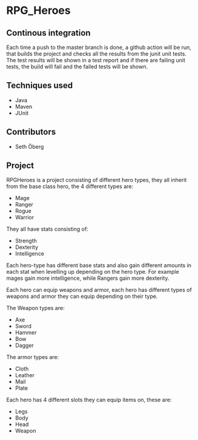 # RPG_Heroes

## Continous integration 
Each time a push to the master branch is done, a github action will be run, that builds the project and checks all the results from the junit unit tests. The test results will be shown in a test report and if there are failing unit tests, the build will fail and the failed tests will be shown. 

## Techniques used
* Java 
* Maven
* JUnit

## Contributors 
* Seth Öberg

## Project
RPGHeroes is a project consisting of different hero types, they all inherit from the base class hero, the 4 different types are: 
* Mage
* Ranger
* Rogue
* Warrior

They all have stats consisting of: 
* Strength
* Dexterity
* Intelligence 

Each hero-type has different base stats and also gain different amounts in each stat when levelling up depending on the hero type. For example mages gain more intelligence, while Rangers gain more dexterity. 

Each hero can equip weapons and armor, each hero has different types of weapons and armor they can equip depending on their type. 

The Weapon types are:
* Axe 
* Sword 
* Hammer 
* Bow 
* Dagger 

The armor types are: 
* Cloth
* Leather 
* Mail
* Plate 

Each hero has 4 different slots they can equip items on, these are: 
* Legs
* Body
* Head 
* Weapon




